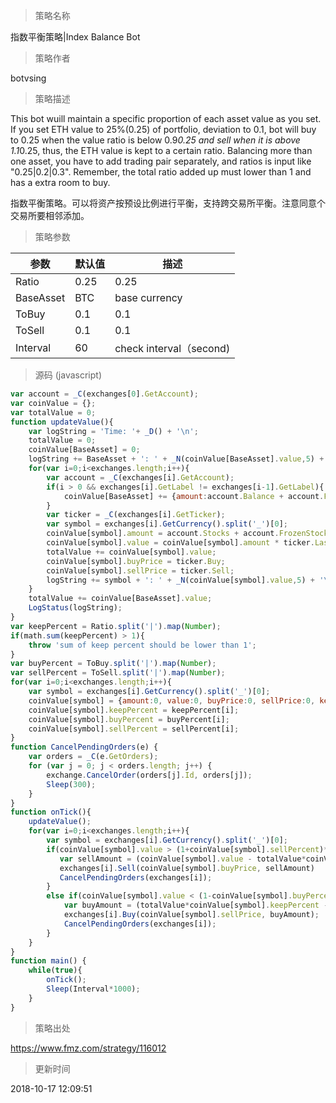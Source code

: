 
> 策略名称

指数平衡策略|Index Balance Bot

> 策略作者

botvsing

> 策略描述

This bot wuill maintain a specific proportion of each asset value as you set.
If you set ETH value to 25%(0.25) of portfolio, deviation to 0.1, bot will buy to 0.25 when the value ratio is below 0.9*0.25 and sell when it is above 1.1*0.25, thus, the ETH value is kept to a certain ratio.
Balancing more than one asset, you have to add trading pair separately, and ratios is input like "0.25|0.2|0.3".
Remember, the total ratio added up must lower than 1 and has a extra room to buy.

指数平衡策略。可以将资产按预设比例进行平衡，支持跨交易所平衡。注意同意个交易所要相邻添加。

> 策略参数



|参数|默认值|描述|
|----|----|----|
|Ratio|0.25|0.25|0.25|assets ratio(separate by "|")|
|BaseAsset|BTC|base currency|
|ToBuy|0.1|0.1|0.1|Deviation ratio to buy|
|ToSell|0.1|0.1|0.1|Deviation ratio to sell|
|Interval|60|check interval（second)|


> 源码 (javascript)

``` javascript
var account = _C(exchanges[0].GetAccount);
var coinValue = {};
var totalValue = 0;
function updateValue(){
    var logString = 'Time: '+ _D() + '\n';
    totalValue = 0;
    coinValue[BaseAsset] = 0;
    logString += BaseAsset + ': ' + _N(coinValue[BaseAsset].value,5) + '\n';
    for(var i=0;i<exchanges.length;i++){
        var account = _C(exchanges[i].GetAccount);
        if(i > 0 && exchanges[i].GetLabel != exchanges[i-1].GetLabel){
            coinValue[BaseAsset] += {amount:account.Balance + account.FrozenBalance, value:account.Balance + account.FrozenBalance};
        }
        var ticker = _C(exchanges[i].GetTicker);
        var symbol = exchanges[i].GetCurrency().split('_')[0];
        coinValue[symbol].amount = account.Stocks + account.FrozenStocks;
        coinValue[symbol].value = coinValue[symbol].amount * ticker.Last;
        totalValue += coinValue[symbol].value;
        coinValue[symbol].buyPrice = ticker.Buy;
        coinValue[symbol].sellPrice = ticker.Sell;
        logString += symbol + ': ' + _N(coinValue[symbol].value,5) + '\n'
    }
    totalValue += coinValue[BaseAsset].value;
    LogStatus(logString);
}
var keepPercent = Ratio.split('|').map(Number);
if(math.sum(keepPercent) > 1){
    throw 'sum of keep percent should be lower than 1';
}
var buyPercent = ToBuy.split('|').map(Number);
var sellPercent = ToSell.split('|').map(Number);
for(var i=0;i<exchanges.length;i++){
    var symbol = exchanges[i].GetCurrency().split('_')[0];
    coinValue[symbol] = {amount:0, value:0, buyPrice:0, sellPrice:0, keepPercent:0, buyPercent:0, sellPercent:0};
    coinValue[symbol].keepPercent = keepPercent[i];
    coinValue[symbol].buyPercent = buyPercent[i];
    coinValue[symbol].sellPercent = sellPercent[i];
}
function CancelPendingOrders(e) {
    var orders = _C(e.GetOrders);
    for (var j = 0; j < orders.length; j++) {
        exchange.CancelOrder(orders[j].Id, orders[j]);
        Sleep(300);
    }
}
function onTick(){
    updateValue();
    for(var i=0;i<exchanges.length;i++){
        var symbol = exchanges[i].GetCurrency().split('_')[0];
        if(coinValue[symbol].value > (1+coinValue[symbol].sellPercent)*totalValue*coinValue[symbol].keepPercent){
           var sellAmount = (coinValue[symbol].value - totalValue*coinValue[symbol].keepPercent)/coinValue[symbol].buyPrice
           exchanges[i].Sell(coinValue[symbol].buyPrice, sellAmount)
           CancelPendingOrders(exchanges[i]);
        }
        else if(coinValue[symbol].value < (1-coinValue[symbol].buyPercent)*totalValue*coinValue[symbol].keepPercent){
            var buyAmount = (totalValue*coinValue[symbol].keepPercent - coinValue[symbol].value)/coinValue[symbol].sellPrice
            exchanges[i].Buy(coinValue[symbol].sellPrice, buyAmount);
            CancelPendingOrders(exchanges[i]);
        }        
    }
}
function main() {
    while(true){
        onTick();
        Sleep(Interval*1000);
    }
}
```

> 策略出处

https://www.fmz.com/strategy/116012

> 更新时间

2018-10-17 12:09:51
